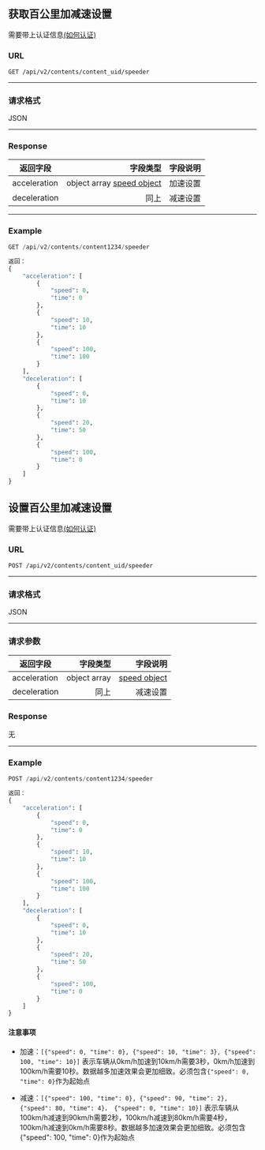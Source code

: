 ## 获取百公里加减速设置
需要带上认证信息[(如何认证)](https://gitlab.com/gizmotech/Doc/wikis/signature)

### URL
`GET /api/v2/contents/content_uid/speeder`

-----

### 请求格式
JSON

-----

### Response
返回字段        | 字段类型 |字段说明 | 
--------------|-----:| ----:|
acceleration   | object array [speed object](http://git.gizmotech.cn/Gizmo/gizmohub/wikis/structs#speed) |加速设置
deceleration   |同上 |减速设置 |


-----

### Example
```python
GET /api/v2/contents/content1234/speeder

返回：
{
    "acceleration": [
        {
            "speed": 0, 
            "time": 0
        }, 
        {
            "speed": 10, 
            "time": 10
        }, 
        {
            "speed": 100, 
            "time": 100
        }
    ], 
    "deceleration": [
        {
            "speed": 0, 
            "time": 10
        }, 
        {
            "speed": 20, 
            "time": 50
        }, 
        {
            "speed": 100, 
            "time": 0
        }
    ]
}
```

## 设置百公里加减速设置
需要带上认证信息[(如何认证)](https://gitlab.com/gizmotech/Doc/wikis/signature)

### URL
`POST /api/v2/contents/content_uid/speeder`

-----

### 请求格式
JSON

--------

### 请求参数
返回字段        | 字段类型 |字段说明 | 
--------------|-----:| ----:|
acceleration   | object array |[speed object](http://git.gizmotech.cn/Gizmo/gizmohub/wikis/structs#speed) |加速设置
deceleration   |同上 |减速设置 |

### Response
无

-----

### Example
```python
POST /api/v2/contents/content1234/speeder

返回：
{
    "acceleration": [
        {
            "speed": 0, 
            "time": 0
        }, 
        {
            "speed": 10, 
            "time": 10
        }, 
        {
            "speed": 100, 
            "time": 100
        }
    ], 
    "deceleration": [
        {
            "speed": 0, 
            "time": 10
        }, 
        {
            "speed": 20, 
            "time": 50
        }, 
        {
            "speed": 100, 
            "time": 0
        }
    ]
}
```

#### 注意事项
- 加速：`[{"speed": 0, "time": 0}, {"speed": 10, "time": 3}, {"speed": 100, "time": 10}]` 表示车辆从0km/h加速到10km/h需要3秒，0km/h加速到100km/h需要10秒。数据越多加速效果会更加细致。必须包含`{"speed": 0, "time": 0}`作为起始点

- 减速：`[{"speed": 100, "time": 0}, {"speed": 90, "time": 2}, {"speed": 80, "time": 4}， {"speed": 0, "time": 10}]` 表示车辆从100km/h减速到90km/h需要2秒，100km/h减速到80km/h需要4秒，100km/h减速到0km/h需要8秒。数据越多加速效果会更加细致。必须包含{"speed": 100, "time": 0}作为起始点
